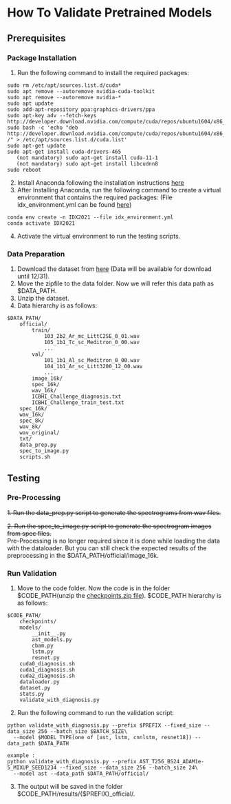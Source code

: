 # How To Validate Pretrained Models

## Prerequisites
### Package Installation
1. Run the following command to install the required packages:
```
sudo rm /etc/apt/sources.list.d/cuda*
sudo apt remove --autoremove nvidia-cuda-toolkit
sudo apt remove --autoremove nvidia-*
sudo apt update
sudo add-apt-repository ppa:graphics-drivers/ppa
sudo apt-key adv --fetch-keys  http://developer.download.nvidia.com/compute/cuda/repos/ubuntu1604/x86_64/7fa2af80.pub
sudo bash -c 'echo "deb http://developer.download.nvidia.com/compute/cuda/repos/ubuntu1604/x86_64 /" > /etc/apt/sources.list.d/cuda.list'
sudo apt-get update
sudo apt-get install cuda-drivers-465
   (not mandatory) sudo apt-get install cuda-11-1 
   (not mandatory) sudo apt-get install libcudnn8
sudo reboot
```
2. Install Anaconda following the installation instructions [here](https://www.anaconda.com/download/)
3. After Installing Anaconda, run the following command to create a virtual environment that contains the required packages:
   (File idx_environment.yml can be found [here](https://drive.google.com/file/d/136fF3l7v_9OCRz9p754iTUsLQ7SpVgdW/view?usp=sharing))
```
conda env create -n IDX2021 --file idx_environment.yml
conda activate IDX2021
``` 
4. Activate the virtual environment to run the testing scripts.

### Data Preparation
1. Download the dataset from [here](https://drive.google.com/file/d/1zqoXBhf-3mpChcXa_t22Hvs-XBMiUz8F/view?usp=sharing) (Data will be available for download until 12/31).
2. Move the zipfile to the data folder. Now we will refer this data path as $DATA_PATH.
3. Unzip the dataset. 
4. Data hierarchy is as follows:
```
$DATA_PATH/
    official/
        train/
            103_2b2_Ar_mc_LittC2SE_0_01.wav
            105_1b1_Tc_sc_Meditron_0_00.wav
            ...
        val/
            101_1b1_Al_sc_Meditron_0_00.wav
            104_1b1_Ar_sc_Litt3200_12_00.wav
            ...
        image_16k/
        spec_16k/
        wav_16k/
        ICBHI_Challenge_diagnosis.txt
        ICBHI_Challenge_train_test.txt
    spec_16k/
    wav_16k/
    spec_8k/
    wav_8k/
    wav_original/
    txt/
    data_prep.py
    spec_to_image.py
    scripts.sh
```

## Testing
### Pre-Processing
~~1. Run the data_prep.py script to generate the spectrograms from wav files.~~

~~2. Run the spec_to_image.py script to generate the spectrogram images from spec files.~~\
Pre-Processing is no longer required since it is done while loading the data with the dataloader. But you can still check the expected results of the preprocessing in the $DATA_PATH/official/image_16k.

### Run Validation
1. Move to the code folder. Now the code is in the folder $CODE_PATH(unzip the [checkpoints.zip file](https://drive.google.com/file/d/1rLY0lN1aQMnmC-BdzMt1MTKo1nRQGeqq/view?usp=sharing)).
$CODE_PATH hierarchy is as follows:
```
$CODE_PATH/
    checkpoints/
    models/
        __init__.py
        ast_models.py
        cbam.py
        lstm.py
        resnet.py
    cuda0_diagnosis.sh
    cuda1_diagnosis.sh
    cuda2_diagnosis.sh
    dataloader.py
    dataset.py
    stats.py
    validate_with_diagnosis.py
```
2. Run the following command to run the validation script:
```
python validate_with_diagnosis.py --prefix $PREFIX --fixed_size --data_size 256 --batch_size $BATCH_SIZE\
  --model $MODEL_TYPE(one of [ast, lstm, cnnlstm, resnet18]) --data_path $DATA_PATH

example :
python validate_with_diagnosis.py --prefix AST_T256_BS24_ADAM1e-5_MIXUP_SEED1234 --fixed_size --data_size 256 --batch_size 24\
  --model ast --data_path $DATA_PATH/official/
```
3. The output will be saved in the folder $CODE_PATH/results/{$PREFIX}_official/.
